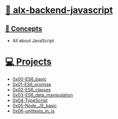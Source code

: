 ﻿
# [📖 alx-backend-javascript](https://github.com/ChAlvins/alx-backend-javascript)

## [📃 Concepts](https://github.com/ChAlvins/alx-backend-javascript#concepts)

- All about JavaScript 


# [💻 Projects](https://github.com/ChAlvins/alx-backend-javascript#projects)


- [0x00-ES6_basic](https://github.com/ChAlvins/alx-backend-javascript/tree/main/0x00-ES6_basic "0x00-ES6_basic")
- [0x01-ES6_promise](https://github.com/ChAlvins/alx-backend-javascript/tree/main/0x01-ES6_promise "0x01-ES6_promise")
- [0x02-ES6_classes](https://github.com/ChAlvins/alx-backend-javascript/tree/main/0x02-ES6_classes "0x02-ES6_classes")
- [0x03-ES6_data_manipulation](https://github.com/ChAlvins/alx-backend-javascript/tree/main/0x03-ES6_data_manipulation "0x03-ES6_data_manipulation")
- [0x04-TypeScript](https://github.com/ChAlvins/alx-backend-javascript/tree/main/0x04-TypeScript "0x04-TypeScript")
- [0x05-Node_JS_basic](https://github.com/ChAlvins/alx-backend-javascript/tree/main/0x05-Node_JS_basic "0x05-Node_JS_basic")
- [0x06-unittests_in_js](https://github.com/ChAlvins/alx-backend-javascript/tree/main/0x06-unittests_in_js "0x06-unittests_in_js")
